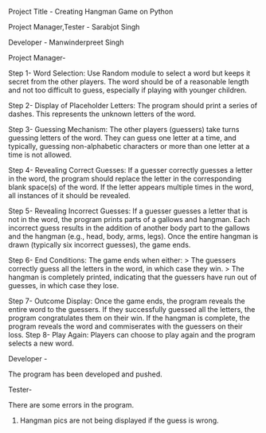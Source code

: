 Project Title - Creating Hangman Game on Python

Project Manager,Tester - Sarabjot Singh

Developer - Manwinderpreet Singh

Project Manager-

Step 1- Word Selection: Use Random module to select a word but keeps it secret from the other players. The word should be of a reasonable length and not too difficult to guess, especially if playing with younger children.

Step 2- Display of Placeholder Letters: The program should print a series of dashes. This represents the unknown letters of the word.

Step 3- Guessing Mechanism: The other players (guessers) take turns guessing letters of the word. They can guess one letter at a time, and typically, guessing non-alphabetic characters or more than one letter at a time is not allowed.

Step 4- Revealing Correct Guesses: If a guesser correctly guesses a letter in the word, the program should replace the letter in the corresponding blank space(s) of the word. If the letter appears multiple times in the word, all instances of it should be revealed.

Step 5- Revealing Incorrect Guesses: If a guesser guesses a letter that is not in the word, the program prints parts of a gallows and hangman. Each incorrect guess results in the addition of another body part to the gallows and the hangman (e.g., head, body, arms, legs). Once the entire hangman is drawn (typically six incorrect guesses), the game ends.

Step 6- End Conditions: The game ends when either: > The guessers correctly guess all the letters in the word, in which case they win. > The hangman is completely printed, indicating that the guessers have run out of guesses, in which case they lose.

Step 7- Outcome Display: Once the game ends, the program reveals the entire word to the guessers. If they successfully guessed all the letters, the program congratulates them on their win. If the hangman is complete, the program reveals the word and commiserates with the guessers on their loss. Step 8- Play Again: Players can choose to play again and the program selects a new word.

Developer -

The program has been developed and pushed.

Tester-

There are some errors in the program.

1. Hangman pics are not being displayed if the guess is wrong.
